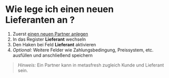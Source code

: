 ---
---
# Wie lege ich einen neuen Lieferanten an ?

1. Zuerst [einen neuen Partner anlegen](Wie_lege_ich_einen_neuen_Partner_an.md)
1. In das Register **Lieferant** wechseln
1. Den Haken bei Feld **Lieferant** aktivieren
1. *Optional:* Weitere Felder wie Zahlungsbedingung, Preissystem, etc. ausfüllen und anschließend speichern

> *Hinweis:* Ein Partner kann in metasfresh zugleich Kunde und Lieferant sein.
